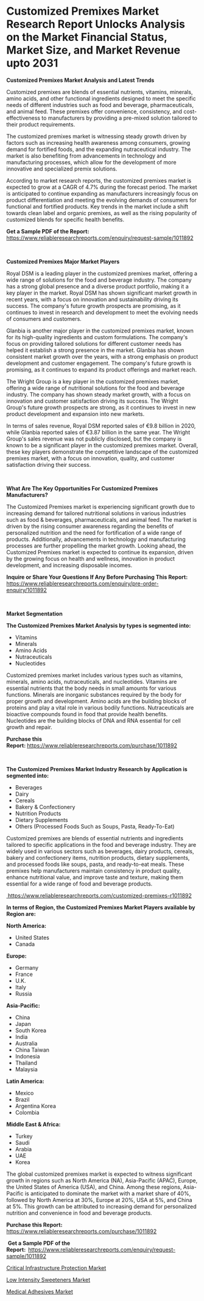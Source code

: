 <p><h1>Customized Premixes Market Research Report Unlocks Analysis on the Market Financial Status, Market Size, and Market Revenue upto 2031</h1></p><p><strong>Customized Premixes Market Analysis and Latest Trends</strong></p>
<p><p>Customized premixes are blends of essential nutrients, vitamins, minerals, amino acids, and other functional ingredients designed to meet the specific needs of different industries such as food and beverage, pharmaceuticals, and animal feed. These premixes offer convenience, consistency, and cost-effectiveness to manufacturers by providing a pre-mixed solution tailored to their product requirements.</p><p>The customized premixes market is witnessing steady growth driven by factors such as increasing health awareness among consumers, growing demand for fortified foods, and the expanding nutraceutical industry. The market is also benefiting from advancements in technology and manufacturing processes, which allow for the development of more innovative and specialized premix solutions.</p><p>According to market research reports, the customized premixes market is expected to grow at a CAGR of 4.7% during the forecast period. The market is anticipated to continue expanding as manufacturers increasingly focus on product differentiation and meeting the evolving demands of consumers for functional and fortified products. Key trends in the market include a shift towards clean label and organic premixes, as well as the rising popularity of customized blends for specific health benefits.</p></p>
<p><strong>Get a Sample PDF of the Report:&nbsp;</strong> <a href="https://www.reliableresearchreports.com/enquiry/request-sample/1011892">https://www.reliableresearchreports.com/enquiry/request-sample/1011892</a></p>
<p>&nbsp;</p>
<p><strong>Customized Premixes Major Market Players</strong></p>
<p><p>Royal DSM is a leading player in the customized premixes market, offering a wide range of solutions for the food and beverage industry. The company has a strong global presence and a diverse product portfolio, making it a key player in the market. Royal DSM has shown significant market growth in recent years, with a focus on innovation and sustainability driving its success. The company's future growth prospects are promising, as it continues to invest in research and development to meet the evolving needs of consumers and customers.</p><p>Glanbia is another major player in the customized premixes market, known for its high-quality ingredients and custom formulations. The company's focus on providing tailored solutions for different customer needs has helped it establish a strong presence in the market. Glanbia has shown consistent market growth over the years, with a strong emphasis on product development and customer engagement. The company's future growth is promising, as it continues to expand its product offerings and market reach.</p><p>The Wright Group is a key player in the customized premixes market, offering a wide range of nutritional solutions for the food and beverage industry. The company has shown steady market growth, with a focus on innovation and customer satisfaction driving its success. The Wright Group's future growth prospects are strong, as it continues to invest in new product development and expansion into new markets.</p><p>In terms of sales revenue, Royal DSM reported sales of €9.8 billion in 2020, while Glanbia reported sales of €3.87 billion in the same year. The Wright Group's sales revenue was not publicly disclosed, but the company is known to be a significant player in the customized premixes market. Overall, these key players demonstrate the competitive landscape of the customized premixes market, with a focus on innovation, quality, and customer satisfaction driving their success.</p></p>
<p>&nbsp;</p>
<p><strong>What Are The Key Opportunities For Customized Premixes Manufacturers?</strong></p>
<p><p>The Customized Premixes market is experiencing significant growth due to increasing demand for tailored nutritional solutions in various industries such as food & beverages, pharmaceuticals, and animal feed. The market is driven by the rising consumer awareness regarding the benefits of personalized nutrition and the need for fortification of a wide range of products. Additionally, advancements in technology and manufacturing processes are further propelling the market growth. Looking ahead, the Customized Premixes market is expected to continue its expansion, driven by the growing focus on health and wellness, innovation in product development, and increasing disposable incomes.</p></p>
<p><strong>Inquire or Share Your Questions If Any Before Purchasing This Report:</strong> <a href="https://www.reliableresearchreports.com/enquiry/pre-order-enquiry/1011892">https://www.reliableresearchreports.com/enquiry/pre-order-enquiry/1011892</a></p>
<p>&nbsp;</p>
<p><strong>Market Segmentation</strong></p>
<p><strong>The Customized Premixes Market Analysis by types is segmented into:</strong></p>
<p><ul><li>Vitamins</li><li>Minerals</li><li>Amino Acids</li><li>Nutraceuticals</li><li>Nucleotides</li></ul></p>
<p><p>Customized premixes market includes various types such as vitamins, minerals, amino acids, nutraceuticals, and nucleotides. Vitamins are essential nutrients that the body needs in small amounts for various functions. Minerals are inorganic substances required by the body for proper growth and development. Amino acids are the building blocks of proteins and play a vital role in various bodily functions. Nutraceuticals are bioactive compounds found in food that provide health benefits. Nucleotides are the building blocks of DNA and RNA essential for cell growth and repair.</p></p>
<p><strong>Purchase this Report:&nbsp;</strong><a href="https://www.reliableresearchreports.com/purchase/1011892">https://www.reliableresearchreports.com/purchase/1011892</a></p>
<p>&nbsp;</p>
<p><strong>The Customized Premixes Market Industry Research by Application is segmented into:</strong></p>
<p><ul><li>Beverages</li><li>Dairy</li><li>Cereals</li><li>Bakery & Confectionery</li><li>Nutrition Products</li><li>Dietary Supplements</li><li>Others (Processed Foods Such as Soups, Pasta, Ready-To-Eat)</li></ul></p>
<p><p>Customized premixes are blends of essential nutrients and ingredients tailored to specific applications in the food and beverage industry. They are widely used in various sectors such as beverages, dairy products, cereals, bakery and confectionery items, nutrition products, dietary supplements, and processed foods like soups, pasta, and ready-to-eat meals. These premixes help manufacturers maintain consistency in product quality, enhance nutritional value, and improve taste and texture, making them essential for a wide range of food and beverage products.</p></p>
<p><a href="https://www.reliableresearchreports.com/customized-premixes-r1011892">&nbsp;https://www.reliableresearchreports.com/customized-premixes-r1011892</a></p>
<p><strong>In terms of Region, the Customized Premixes Market Players available by Region are:</strong></p>
<p>
    <p> <strong> North America: </strong>
        <ul>
            <li>United States</li>
            <li>Canada</li>
        </ul>
        </p> 
    <p> <strong> Europe: </strong>
        <ul>
            <li>Germany</li>
            <li>France</li>
            <li>U.K.</li>
            <li>Italy</li>
            <li>Russia</li>
        </ul>
        </p> 
    <p> <strong> Asia-Pacific: </strong>
        <ul>
            <li>China</li>
            <li>Japan</li>
            <li>South Korea</li>
            <li>India</li>
            <li>Australia</li>
            <li>China Taiwan</li>
            <li>Indonesia</li>
            <li>Thailand</li>
            <li>Malaysia</li>
        </ul>
        </p> 
    <p> <strong> Latin America: </strong>
        <ul>
            <li>Mexico</li>
            <li>Brazil</li>
            <li>Argentina Korea</li>
            <li>Colombia</li>
        </ul>
        </p> 
    <p> <strong> Middle East & Africa: </strong>
        <ul>
            <li>Turkey</li>
            <li>Saudi</li>
            <li>Arabia</li>
            <li>UAE</li>
            <li>Korea</li>
        </ul>
    </p>
    </p>
<p><p>The global customized premixes market is expected to witness significant growth in regions such as North America (NA), Asia-Pacific (APAC), Europe, the United States of America (USA), and China. Among these regions, Asia-Pacific is anticipated to dominate the market with a market share of 40%, followed by North America at 30%, Europe at 20%, USA at 5%, and China at 5%. This growth can be attributed to increasing demand for personalized nutrition and convenience in food and beverage products.</p></p>
<p><strong>Purchase this Report: </strong><a href="https://www.reliableresearchreports.com/purchase/1011892">https://www.reliableresearchreports.com/purchase/1011892</a></p>
<p>&nbsp;<strong>Get a Sample PDF of the Report:&nbsp;&nbsp;</strong><a href="https://www.reliableresearchreports.com/enquiry/request-sample/1011892">https://www.reliableresearchreports.com/enquiry/request-sample/1011892</a></p>
<p><strong></strong></p>
<p><p><a href="https://github.com/gracielawharr/Market-Research-Report-List-1/blob/main/critical-infrastructure-protection-market.md">Critical Infrastructure Protection Market</a></p><p><a href="https://www.linkedin.com/pulse/low-intensity-sweeteners-market-analysis-its-cagr-segmentation-qcdde?trackingId=PuXzVPrhFd%2BuCd%2FI9SMz6w%3D%3D">Low Intensity Sweeteners Market</a></p><p><a href="https://www.linkedin.com/pulse/medical-adhesives-market-comprehensive-assessment-type-ikoke">Medical Adhesives Market</a></p></p>